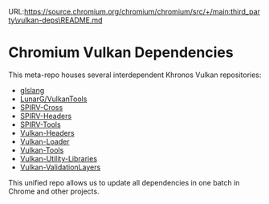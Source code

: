 URL:https://source.chromium.org/chromium/chromium/src/+/main:third_party\vulkan-deps\README.md
# Chromium Vulkan Dependencies

This meta-repo houses several interdependent Khronos Vulkan repositories:

 * [glslang](https://github.com/KhronosGroup/glslang)
 * [LunarG/VulkanTools](https://github.com/LunarG/VulkanTools)
 * [SPIRV-Cross](https://github.com/KhronosGroup/SPIRV-Cross)
 * [SPIRV-Headers](https://github.com/KhronosGroup/SPIRV-Headers)
 * [SPIRV-Tools](https://github.com/KhronosGroup/SPIRV-Tools)
 * [Vulkan-Headers](https://github.com/KhronosGroup/Vulkan-Headers)
 * [Vulkan-Loader](https://github.com/KhronosGroup/Vulkan-Loader)
 * [Vulkan-Tools](https://github.com/KhronosGroup/Vulkan-Tools)
 * [Vulkan-Utility-Libraries](https://github.com/KhronosGroup/Vulkan-Utility-Libraries)
 * [Vulkan-ValidationLayers](https://github.com/KhronosGroup/Vulkan-ValidationLayers)

This unified repo allows us to update all dependencies in one batch in Chrome and other projects.
